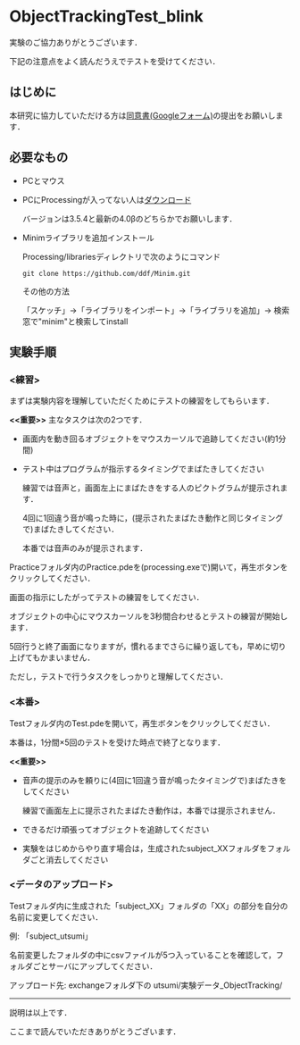 # ObjectTrackingTest_blink
実験のご協力ありがとうございます．

下記の注意点をよく読んだうえでテストを受けてください．

## はじめに
本研究に協力していただける方は[同意書(Googleフォーム)](https://forms.gle/sBLxTezTzahiGHwu6)の提出をお願いします．

## 必要なもの
- PCとマウス
- PCにProcessingが入ってない人は[ダウンロード](https://processing.org/download)
    
    バージョンは3.5.4と最新の4.0βのどちらかでお願いします．
- Minimライブラリを追加インストール
    
    Processing/librariesディレクトリで次のようにコマンド
    ```
    git clone https://github.com/ddf/Minim.git
    ```
    その他の方法
        
    「スケッチ」→「ライブラリをインポート」→「ライブラリを追加」→ 
    検索窓で"minim"と検索してinstall

## 実験手順
### <練習>

まずは実験内容を理解していただくためにテストの練習をしてもらいます．

__<<重要>>__
主なタスクは次の2つです．
- 画面内を動き回るオブジェクトをマウスカーソルで追跡してください(約1分間)
- テスト中はプログラムが指示するタイミングでまばたきしてください
    
    練習では音声と，画面左上にまばたきをする人のピクトグラムが提示されます．
    
    4回に1回違う音が鳴った時に，(提示されたまばたき動作と同じタイミングで)まばたきしてください．
    
    本番では音声のみが提示されます．

Practiceフォルダ内のPractice.pdeを(processing.exeで)開いて，再生ボタンをクリックしてください．

画面の指示にしたがってテストの練習をしてください．

オブジェクトの中心にマウスカーソルを3秒間合わせるとテストの練習が開始します．

5回行うと終了画面になりますが，慣れるまでさらに繰り返しても，早めに切り上げてもかまいません．

ただし，テストで行うタスクをしっかりと理解してください．

### <本番>
Testフォルダ内のTest.pdeを開いて，再生ボタンをクリックしてください．

本番は，1分間×5回のテストを受けた時点で終了となります．

__<<重要>>__
- 音声の提示のみを頼りに(4回に1回違う音が鳴ったタイミングで)まばたきをしてください
    
    練習で画面左上に提示されたまばたき動作は，本番では提示されません．
- できるだけ頑張ってオブジェクトを追跡してください
- 実験をはじめからやり直す場合は，生成されたsubject_XXフォルダをフォルダごと消去してください

### <データのアップロード>
Testフォルダ内に生成された「subject_XX」フォルダの「XX」の部分を自分の名前に変更してください．

例: 「subject_utsumi」

名前変更したフォルダの中にcsvファイルが5つ入っていることを確認して，フォルダごとサーバにアップしてください．

アップロード先: exchangeフォルダ下の utsumi/実験データ_ObjectTracking/

- - -
説明は以上です．

ここまで読んでいただきありがとうございます．
